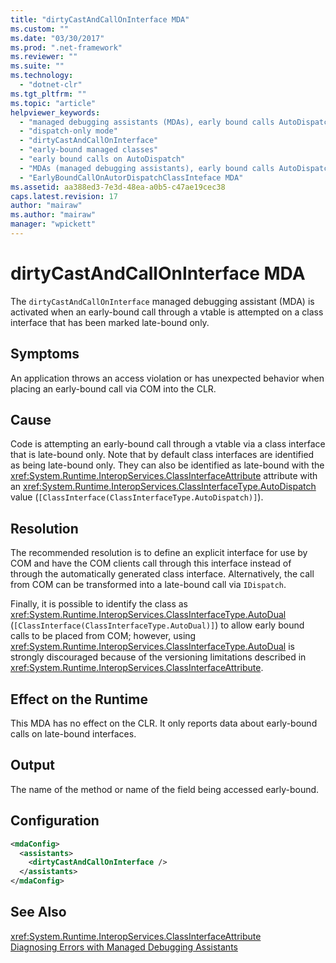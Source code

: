 ```yaml
---
title: "dirtyCastAndCallOnInterface MDA"
ms.custom: ""
ms.date: "03/30/2017"
ms.prod: ".net-framework"
ms.reviewer: ""
ms.suite: ""
ms.technology: 
  - "dotnet-clr"
ms.tgt_pltfrm: ""
ms.topic: "article"
helpviewer_keywords: 
  - "managed debugging assistants (MDAs), early bound calls AutoDispatch"
  - "dispatch-only mode"
  - "dirtyCastAndCallOnInterface"
  - "early-bound managed classes"
  - "early bound calls on AutoDispatch"
  - "MDAs (managed debugging assistants), early bound calls AutoDispatch"
  - "EarlyBoundCallOnAutorDispatchClassInteface MDA"
ms.assetid: aa388ed3-7e3d-48ea-a0b5-c47ae19cec38
caps.latest.revision: 17
author: "mairaw"
ms.author: "mairaw"
manager: "wpickett"
---
```

# dirtyCastAndCallOnInterface MDA
The `dirtyCastAndCallOnInterface` managed debugging assistant (MDA) is activated when an early-bound call through a vtable is attempted on a class interface that has been marked late-bound only.  
  
## Symptoms  
 An application throws an access violation or has unexpected behavior when placing an early-bound call via COM into the CLR.  
  
## Cause  
 Code is attempting an early-bound call through a vtable via a class interface that is late-bound only. Note that by default class interfaces are identified as being late-bound only. They can also be identified as late-bound with the <xref:System.Runtime.InteropServices.ClassInterfaceAttribute> attribute with an <xref:System.Runtime.InteropServices.ClassInterfaceType.AutoDispatch> value (`[ClassInterface(ClassInterfaceType.AutoDispatch)]`).  
  
## Resolution  
 The recommended resolution is to define an explicit interface for use by COM and have the COM clients call through this interface instead of through the automatically generated class interface. Alternatively, the call from COM can be transformed into a late-bound call via `IDispatch`.  
  
 Finally, it is possible to identify the class as <xref:System.Runtime.InteropServices.ClassInterfaceType.AutoDual> (`[ClassInterface(ClassInterfaceType.AutoDual)]`) to allow early bound calls to be placed from COM; however, using <xref:System.Runtime.InteropServices.ClassInterfaceType.AutoDual> is strongly discouraged because of the versioning limitations described in <xref:System.Runtime.InteropServices.ClassInterfaceAttribute>.  
  
## Effect on the Runtime  
 This MDA has no effect on the CLR. It only reports data about early-bound calls on late-bound interfaces.  
  
## Output  
 The name of the method or name of the field being accessed early-bound.  
  
## Configuration  
  
```xml  
<mdaConfig>  
  <assistants>  
    <dirtyCastAndCallOnInterface />  
  </assistants>  
</mdaConfig>  
```  
  
## See Also  
 <xref:System.Runtime.InteropServices.ClassInterfaceAttribute>  
 [Diagnosing Errors with Managed Debugging Assistants](../../../docs/framework/debug-trace-profile/diagnosing-errors-with-managed-debugging-assistants.md)
